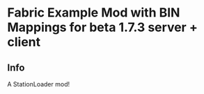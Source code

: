 # Fabric Example Mod with BIN Mappings for beta 1.7.3 server + client

## Info
A StationLoader mod!
